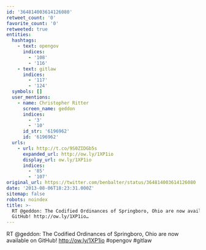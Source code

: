 ```yaml
---
id: '364814003614126080'
retweet_count: '0'
favorite_count: '0'
retweeted: true
entities:
  hashtags:
    - text: opengov
      indices:
        - '108'
        - '116'
    - text: gitlaw
      indices:
        - '117'
        - '124'
  symbols: []
  user_mentions:
    - name: Christopher Ritter
      screen_name: geddon
      indices:
        - '3'
        - '10'
      id_str: '6196962'
      id: '6196962'
  urls:
    - url: http://t.co/9S0ZIDGb5s
      expanded_url: http://ow.ly/1XP1io
      display_url: ow.ly/1XP1io
      indices:
        - '85'
        - '107'
original_url: https://twitter.com/benbalter/status/364814003614126080
date: '2013-08-06T18:23:31.000Z'
sitemap: false
robots: noindex
title: >-
  RT @geddon: The Codified Ordinances of Springboro, Ohio are now available on
  GitHub! http://ow.ly/1XP1io…
---
```


RT @geddon: The Codified Ordinances of Springboro, Ohio are now available on GitHub! http://ow.ly/1XP1io #opengov #gitlaw